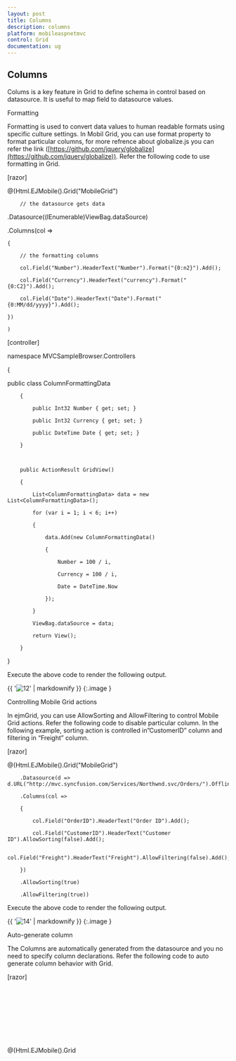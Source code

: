 ```yaml
---
layout: post
title: Columns
description: columns
platform: mobileaspnetmvc
control: Grid
documentation: ug
---
```


## Columns

Colums is a key feature in Grid to define schema in control based on datasource. It is useful to map field to datasource values.

Formatting

Formatting is used to convert data values to human readable formats using specific culture settings. In Mobil Grid, you can use format property to format particular columns, for more refrence about globalize.js you can refer the link ([https://github.com/jquery/globalize](https://github.com/jquery/globalize)). Refer the following code to use formatting in Grid.







[razor]



@(Html.EJMobile().Grid<object>("MobileGrid")

        // the datasource gets data

.Datasource((IEnumerable<object>)ViewBag.dataSource)

.Columns(col =>

    {

        // the formatting columns

        col.Field("Number").HeaderText("Number").Format("{0:n2}").Add();

        col.Field("Currency").HeaderText("currency").Format("{0:C2}").Add();

        col.Field("Date").HeaderText("Date").Format("{0:MM/dd/yyyy}").Add();

    })

    )



[controller]

namespace MVCSampleBrowser.Controllers

{

public class ColumnFormattingData

        {

            public Int32 Number { get; set; }

            public Int32 Currency { get; set; }

            public DateTime Date { get; set; }

        }



        public ActionResult GridView()

        {

            List<ColumnFormattingData> data = new List<ColumnFormattingData>();

            for (var i = 1; i < 6; i++)

            {

                data.Add(new ColumnFormattingData()

                {

                    Number = 100 / i,

                    Currency = 100 / i,

                    Date = DateTime.Now

                });

            }

            ViewBag.dataSource = data;

            return View();

        }
}



Execute the above code to render the following output.



{{ '![12](Columns_images/Columns_img1.png)' | markdownify }}
{:.image }




Controlling Mobile Grid actions

In ejmGrid, you can use AllowSorting and AllowFiltering to control Mobile Grid actions. Refer the following code to disable particular column. In the following example, sorting action is controlled in”CustomerID” column and filtering in “Freight” column.





[razor]



@(Html.EJMobile().Grid<object>("MobileGrid")

        .Datasource(d => d.URL("http://mvc.syncfusion.com/Services/Northwnd.svc/Orders/").Offline(true))

        .Columns(col =>

        {

            col.Field("OrderID").HeaderText("Order ID").Add();

            col.Field("CustomerID").HeaderText("Customer ID").AllowSorting(false).Add();

            col.Field("Freight").HeaderText("Freight").AllowFiltering(false).Add();

        })

        .AllowSorting(true)

        .AllowFiltering(true))




Execute the above code to render the following output.



{{ '![14](Columns_images/Columns_img2.png)' | markdownify }}
{:.image }




Auto-generate column

The Columns are automatically generated from the datasource and you no need to specify column declarations. Refer the following code to auto generate column behavior with Grid.



[razor]


@(Html.EJMobile().Grid<object>("MobileGrid")

        .Datasource((IEnumerable<object>)ViewBag.datasource))




[controller]


namespace MVCSampleBrowser.Controllers.Grid

{

    public class GridController : ApplicationController

    {



        public class Person

        {

            public string FirstName { get; set; }

            public string LastName { get; set; }

            public string Email { get; set; }

        }



        public ActionResult Default()

        {

            List<Person> Persons = new List<Person>();

            Persons.Add(new Person() { FirstName = "John", LastName = "Beckett", Email = "john@syncfusion.com" });

            Persons.Add(new Person() { FirstName = "Ben", LastName = "Beckett", Email = "ben@syncfusion.com" });

            Persons.Add(new Person() { FirstName = "Andrew", LastName = "Beckett", Email = "andrew@syncfusion.com" });

            ViewBag.datasource = Persons;

            return View();

        }

    }

}




Execute the above code to render Auto-generate columns.



{{ '![15](Columns_images/Columns_img3.png)' | markdownify }}
{:.image }





